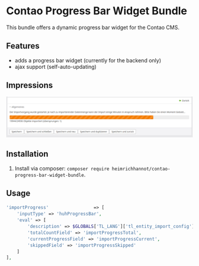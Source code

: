 # Contao Progress Bar Widget Bundle

This bundle offers a dynamic progress bar widget for the Contao CMS.

## Features

- adds a progress bar widget (currently for the backend only)
- ajax support (self-auto-updating)

## Impressions

![The progress bar widget included in an example data container array](docs/img/widget.png "The progress bar widget included in an example data container array")

## Installation

1. Install via composer: `composer require heimrichhannot/contao-progress-bar-widget-bundle`.

## Usage

```php
'importProgress'                 => [
    'inputType' => 'huhProgressBar',
    'eval' => [
        'description' => $GLOBALS['TL_LANG']['tl_entity_import_config']['reference']['importProgressDescription'],
        'totalCountField' => 'importProgressTotal',
        'currentProgressField' => 'importProgressCurrent',
        'skippedField' => 'importProgressSkipped'
    ]
],
```
